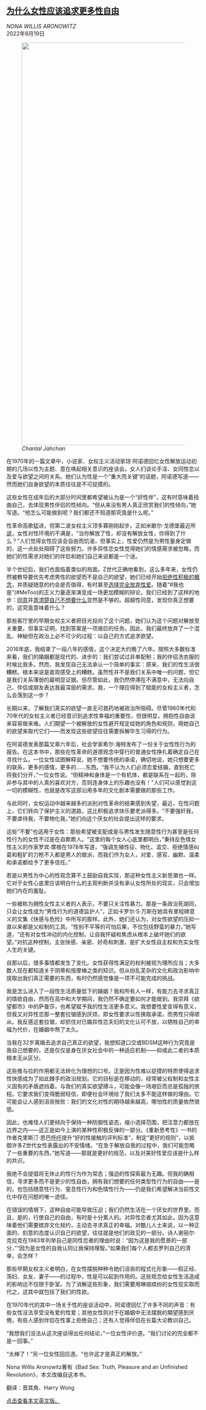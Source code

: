 <!--1660903622000-->
[为什么女性应该追求更多性自由](https://cn.nytimes.com/opinion/20220819/sex-women-feminism-rules/)
------

<address>NONA WILLIS ARONOWITZ</address><time pudate="2022-08-19 05:39:56" datetime="2022-08-19 05:39:56">2022年8月19日</time><figure><img src="https://images.weserv.nl/?url=static01.nyt.com/images/2022/08/16/opinion/16willisaronowitz-update/16willisaronowitz-update-master1050.jpg" width="1050" height="1050"><figcaption> <cite>Chantal Jahchan</cite></figcaption></figure><section><p>在1970年的一篇文章中，小说家、女权主义活动家琼·阿诺德回忆女性解放运动初期的几场以性为主题、意在唤起相关意识的座谈会。女人们谈论手淫、女同性恋以及爱与欲望之间的关系。她们认为性是一个“重大而关键”的话题，阿诺德写道——然而她们自身欲望的本质往往是不可捉摸的。</p><p>这些女性在成年后的大部分时间里都希望被认为是一个“好性伴”，这有时意味着扭曲自己，去体现男性伴侣的性倾向。“但从来没有男人真正欣赏我们的性倾向，”她写道。“他怎么可能做到呢？我们都还不知道那究竟是什么呢。”</p><p>性革命高歌猛进，但第二波女权主义顶多算刚刚起步。正如米歇尔·戈德堡最近所<a href="https://www.nytimes.com/2022/03/21/opinion/manifesto-against-sex-positivity.html">说</a>，女性对性环境的不满是，“当你解放了性，却没有解放女性，你得到了什么？”人们觉得女性应该会自由而饥渴，但事实上，性爱仍然是为男性量身定做的，这一点处处阻碍了这些努力。许多异性恋女性觉得她们的情感需求被忽略，而她们的性需求对她们的伴侣和她们自己来说都是一个谜。</p><p>半个世纪后，我们也面临着类似的局面。Z世代正确地看到，这么多年来，女性仍然被教导要优先考虑男性的欲望而不是自己的欲望，她们已经开始<a href="https://www.nytimes.com/2021/09/24/opinion/sex-positivity-feminism.html?">拒绝性积极的概念</a>，并质疑随意的约会是否值得，有时甚至<a rel="noopener noreferrer" target="_blank" href="https://www.theatlantic.com/magazine/archive/2018/12/the-sex-recession/573949/" title="Link: https://www.theatlantic.com/magazine/archive/2018/12/the-sex-recession/573949/">选择完全放弃性爱</a>。随着“#我也是”(#MeToo)的正义力量逐渐演变成一场更加模糊的辩论，我们已经到了这样的地步：<a href="https://www.nytimes.com/2022/07/19/opinion/sex-education-college-consent.html">同意</a>并<a href="https://www.nytimes.com/2021/09/21/books/review-right-to-sex-amia-srinivasan.html" title="Link: https://www.nytimes.com/2021/09/21/books/review-right-to-sex-amia-srinivasan.html">弄清楚自己不想要什么</a>显然是不够的。超越性同意，发现你真正想要的，这究竟意味着什么？</p><p>那些客厅里的早期女权主义者把目光投向了这个问题，她们认为这个问题对解放至关重要。但事实证明，找到答案是一项艰巨的任务。因此，我们最终放弃了一个混乱、神秘但在政治上必不可少的过程：以自己的方式追求欲望。</p><p>2016年底，我结束了一段八年的感情，这个决定大约晚了六年。按照大多数标准来看，我们的婚姻都是现代的、进步的：我们尝试过非单配制；我的伴侣洗衣服的时候比我多。然而，我发现自己无法承认一个简单的事实：原来，我们的性生活很糟糕。根本来说是直观感受上的糟糕。虽然性并不是我们关系中唯一的问题，但它是我们关系薄弱的最明显证据。但尽管如此，我仍然停滞在不满意中，无法向自己、伴侣或朋友表达我最深层的需求。我，一个理应得到了赋能的女权主义者，怎么会落到这一步？</p><p>长期以来，了解我们真实的欲望一直无可救药地被政治所阻碍。尽管1960年代和70年代的女权主义者已经意识到追求性幸福的重要性，但很明显，拥抱性自由说来容易做来难。人们期望一个被解放的女性避开规定给她的角色和规则，用她自己的欲望来取代它们——而发现这些欲望往往需要拆解毕生习得的行为。</p><p>在阿诺德发表那篇文章六年后，社会学家希尔·海特发布了一份关于女性性行为的报告。在这本书中，那些在性革命的道德观念中穿行的普通女性挣扎着确定自己在寻找什么。一位女性试图解释说，她不想要传统的承诺，确切地说，她只想要更多的联系，更多的感情，更多的……东西。“我不认为人们必须恋爱结婚，直到死亡将我们分开，”一位女性说。“但精神和身体是一个有机体，都是联系在一起的，除非参与其中的人真的喜欢对方，否则连身体上的乐趣也没有！”人们可以感觉到这一切的模糊性，也就是改写这部沿用多年的文化剧本需要做的那些工作。</p><p>与此同时，女权运动中越来越多的派别对性革命的结果感到失望，最近，在性问题上，它们转向了保护主义的道路，这比积极追求快乐要老派得多。“不要强奸我，不要虐待我，不要物化我，”她们向这个厌女的社会提出这样的要求。</p><p>这些“不要”也适用于女性：那些希望被支配或是与男性发生随意性行为甚至是任何性行为的女性不过是在自欺欺人。“这里的每个女人心底里都明白，”秉持反色情女性主义的作家罗宾·摩根在1978年写道，“强调生殖性征、物化、滥交、拒绝情感纠葛和粗犷的刀枪不入都是男人的做派，而我们作为女人，对爱、感官、幽默、温柔和承诺都给予了更多信任。”</p><p>若是以男性为中心的性观念算不上鼓励自我实现，那这种女性主义新思潮也一样。它对于女性心底里应该明白什么的主观判断并没有承认女性所处的现实，只会增加她们内在的羞耻。</p><p>一些被称为拥性女性主义者的人表示，不要只关注性暴力，那是一条政治死胡同，只会让女性成为“男性行为的道德监护人”，正如卡罗尔·S·万斯在她具有里程碑意义的文集《快感与危险》中所写的那样。此外，她们还认为，对女性欲望的压抑一直以来都是父权制的工具。“性别不平等的可怕后果，不仅包括野蛮的暴力，”她写道，“还有对女性冲动的内化控制，让自我怀疑和焦虑从根本上破坏她们的欲望。”对抗这种控制，主张快感、亲密、好奇和刺激，是扩大女性自主权和充实女性人生的关键。</p><p>自那以后，很多事情都发生了变化。女性获得性满足的权利被视为理所应当；大多数人现在都知道关于阴蒂和按摩棒之类的知识。但从纷乱芜杂的文化和政治影响中提取出我们真正需要的东西，有时仍然感觉像是一项不可能完成的挑战。</p><p>我是怎么进入了一段性生活质量低下的婚姻？我和所有人一样，有能力去寻求真正的情欲自由，然而在高中和大学期间，我仍然不确定要如何才能做到。我崇拜《欲望都市》中的萨曼莎，也希望赋予我的性生活更多意义。我想要性爱变得有意义，但我又对异性恋那一整套拉锯感到厌烦，即女性要求以性换取承诺，而男性只得顺从。我反感这套拉锯，却抓住对已婚异性恋夫妇的文化认可不放，以牺牲自己的幸福为代价，在婚姻中熬了太久。</p><p>当我在32岁离婚去追求自己真正的欲望，我想知道口交或BDSM这种行为究竟是我自己想要的，还是仅仅是身在厌女社会中的一种适应机制——抑或此二者的本质根本无从区分。</p><p>这些推与拉的作用都无法转化为理想的口号。正是因为性难以捉摸的特质使得追求性快感成为了如此棘手的政治规划。它的目标是在移动的，经常被父权制和女性主义固有的矛盾遮挡着。与我们的真实欲望搏斗，可能会像一场艰巨而总是孤独的旅程。它要求我们变得脆弱轻信，即便社会环境给了我们太多不能这样做的理由。它可能会让人感到沮丧挫败：我们的文化对性的期待越来越高，哪怕性的质量依然很低。</p><p>因此，也难怪人们更倾向于保持一种防御性姿态，缩小选择范围，把注意力都放在边界之内——这正是如今上演的某种性积极反弹的一部分。《重新思考性》一书的作者克里斯汀·恩巴<a href="https://www.nytimes.com/2022/04/07/opinion/sex-consent-dating-boundaries.html">呼吁</a>提升“好的性接触的评判标准”，制定“更好的规则”，以抵御许多Z世代女性表露出的不安情绪。“在急于解放自我的过程中，我们可能忽略了一些重要的东西，”她写道——那就是更好的规范，以及对美好性爱应该是什么样的共识。</p><p>我绝不会提倡将无休止的性行为作为常态；强迫的性探索最为无趣。但我的确相信，寻求更多而不是更少的性自由，拥有我们想要的任何类型性行为的自由——是的，也包括随意性行为、窒息性行为和色情性行为——仍是我们希望解决当前性文化中存在问题的唯一途径。</p><p>在错误的情境下，这种自由可能导致压迫；我们仍然生活在一个厌女的世界里。而且，是的，行使自己的自由，有时是十分累人的。对异性恋者尤其如此，因为这意味着他们需要摈弃文化规约，主动去寻求真正的幸福。对酷儿人士来说，以一种正面的、刻意的态度认识自己的欲望，往往就是他们的政见的一部分。诗人谢丽尔·克拉克在1983年列举自己是同性恋者的理由时说：“因为这是我的愿景的一部分，”“因为是女性的自我认同让我保持理智。”如果我们每个人都去罗列自己的清单，会怎样？</p><p>那些早期女权主义者明白，在女性摆脱种种令她们沮丧的程式化形象——假正经、荡妇、女友、妻子——的过程中，性是可以起到作用的。这些观念给女性生活造成的影响远不仅限于卧室。为了消解这些形象，我们需要用琳琅缤纷的女性现实取而代之，这其中就包括了我们的性欲。</p><p>在1970年代的其中一场关于性的座谈活动中，阿诺德回忆了许多不同的声音：有些女性没法享受没有爱的性爱；其他女性则对于在婚姻中无法摆脱的期望感到厌倦。有些人感到伴侣在性事上拒绝自己；还有人觉得伴侣在长篇大论教训自己。</p><p>“我想我们没法从这次座谈得出任何结论，”一位女性评价道。“我们讨论的完全都不是一回事。”</p><p>“太棒了！”另一位女性回应道。“也许这才是真正的解放。”</p></section><footer><p>Nona Willis Aronowitz著有《Bad Sex: Truth, Pleasure and an Unfinished Revolution》，本文改编自这本书。</p><p>翻译：晋其角、Harry Wong</p><p><a rel="nofollow" target="_blank" href="https://www.nytimes.com/2022/08/16/opinion/sex-women-feminism-rules.html">点击查看本文英文版。</a></p></footer>
